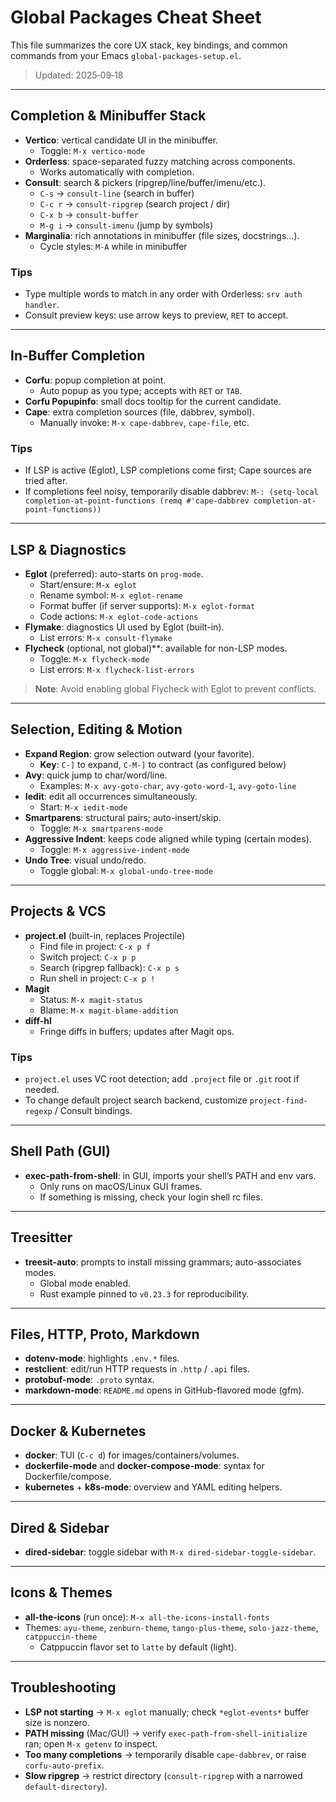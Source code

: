 # Global Packages Cheat Sheet

This file summarizes the core UX stack, key bindings, and common commands from your Emacs `global-packages-setup.el`.

> Updated: 2025‑09‑18

---

## Completion & Minibuffer Stack

- **Vertico**: vertical candidate UI in the minibuffer.
  - Toggle: `M-x vertico-mode`
- **Orderless**: space-separated fuzzy matching across components.
  - Works automatically with completion.
- **Consult**: search & pickers (ripgrep/line/buffer/imenu/etc.).
  - `C-s` → `consult-line` (search in buffer)
  - `C-c r` → `consult-ripgrep` (search project / dir)
  - `C-x b` → `consult-buffer`
  - `M-g i` → `consult-imenu` (jump by symbols)
- **Marginalia**: rich annotations in minibuffer (file sizes, docstrings…).
  - Cycle styles: `M-A` while in minibuffer

### Tips
- Type multiple words to match in any order with Orderless: `srv auth handler`.
- Consult preview keys: use arrow keys to preview, `RET` to accept.

---

## In‑Buffer Completion

- **Corfu**: popup completion at point.
  - Auto popup as you type; accepts with `RET` or `TAB`.
- **Corfu Popupinfo**: small docs tooltip for the current candidate.
- **Cape**: extra completion sources (file, dabbrev, symbol).
  - Manually invoke: `M-x cape-dabbrev`, `cape-file`, etc.

### Tips
- If LSP is active (Eglot), LSP completions come first; Cape sources are tried after.
- If completions feel noisy, temporarily disable dabbrev: `M-: (setq-local completion-at-point-functions (remq #'cape-dabbrev completion-at-point-functions))`

---

## LSP & Diagnostics

- **Eglot** (preferred): auto-starts on `prog-mode`.
  - Start/ensure: `M-x eglot`
  - Rename symbol: `M-x eglot-rename`
  - Format buffer (if server supports): `M-x eglot-format`
  - Code actions: `M-x eglot-code-actions`
- **Flymake**: diagnostics UI used by Eglot (built-in).
  - List errors: `M-x consult-flymake`
- **Flycheck** (optional, not global)**: available for non-LSP modes.
  - Toggle: `M-x flycheck-mode`
  - List errors: `M-x flycheck-list-errors`

> **Note**: Avoid enabling global Flycheck with Eglot to prevent conflicts.

---

## Selection, Editing & Motion

- **Expand Region**: grow selection outward (your favorite).
  - **Key**: `C-]` to expand, `C-M-]` to contract (as configured below)
- **Avy**: quick jump to char/word/line.
  - Examples: `M-x avy-goto-char`, `avy-goto-word-1`, `avy-goto-line`
- **Iedit**: edit all occurrences simultaneously.
  - Start: `M-x iedit-mode`
- **Smartparens**: structural pairs; auto-insert/skip.
  - Toggle: `M-x smartparens-mode`
- **Aggressive Indent**: keeps code aligned while typing (certain modes).
  - Toggle: `M-x aggressive-indent-mode`
- **Undo Tree**: visual undo/redo.
  - Toggle global: `M-x global-undo-tree-mode`

---

## Projects & VCS

- **project.el** (built-in, replaces Projectile)
  - Find file in project: `C-x p f`
  - Switch project: `C-x p p`
  - Search (ripgrep fallback): `C-x p s`
  - Run shell in project: `C-x p !`
- **Magit**
  - Status: `M-x magit-status`
  - Blame: `M-x magit-blame-addition`
- **diff-hl**
  - Fringe diffs in buffers; updates after Magit ops.

### Tips
- `project.el` uses VC root detection; add `.project` file or `.git` root if needed.
- To change default project search backend, customize `project-find-regexp` / Consult bindings.

---

## Shell Path (GUI)

- **exec-path-from-shell**: in GUI, imports your shell’s PATH and env vars.
  - Only runs on macOS/Linux GUI frames.
  - If something is missing, check your login shell rc files.

---

## Treesitter

- **treesit-auto**: prompts to install missing grammars; auto-associates modes.
  - Global mode enabled.
  - Rust example pinned to `v0.23.3` for reproducibility.

---

## Files, HTTP, Proto, Markdown

- **dotenv-mode**: highlights `.env.*` files.
- **restclient**: edit/run HTTP requests in `.http` / `.api` files.
- **protobuf-mode**: `.proto` syntax.
- **markdown-mode**: `README.md` opens in GitHub-flavored mode (gfm).

---

## Docker & Kubernetes

- **docker**: TUI (`C-c d`) for images/containers/volumes.
- **dockerfile-mode** and **docker-compose-mode**: syntax for Dockerfile/compose.
- **kubernetes** + **k8s-mode**: overview and YAML editing helpers.

---

## Dired & Sidebar

- **dired-sidebar**: toggle sidebar with `M-x dired-sidebar-toggle-sidebar`.

---

## Icons & Themes

- **all-the-icons** (run once): `M-x all-the-icons-install-fonts`
- Themes: `ayu-theme`, `zenburn-theme`, `tango-plus-theme`, `solo-jazz-theme`, `catppuccin-theme`
  - Catppuccin flavor set to `latte` by default (light).

---

## Troubleshooting

- **LSP not starting** → `M-x eglot` manually; check `*eglot-events*` buffer size is nonzero.
- **PATH missing** (Mac/GUI) → verify `exec-path-from-shell-initialize` ran; open `M-x getenv` to inspect.
- **Too many completions** → temporarily disable `cape-dabbrev`, or raise `corfu-auto-prefix`.
- **Slow ripgrep** → restrict directory (`consult-ripgrep` with a narrowed `default-directory`).

